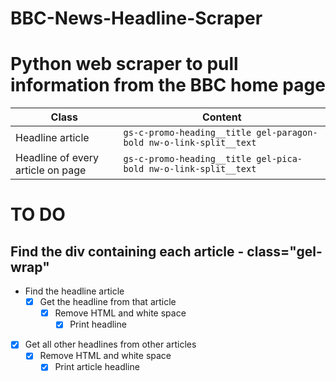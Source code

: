 # BBC-News-Headline-Scraper
# Python web scraper to pull information from the BBC home page


Class | Content
------|--------
Headline article | ```gs-c-promo-heading__title gel-paragon-bold nw-o-link-split__text```
Headline of every article on page | ```gs-c-promo-heading__title gel-pica-bold nw-o-link-split__text```


# TO DO
Find the div containing each article - class="gel-wrap" 
--------------------------------------------------------	
* Find the headline article
  -[x] Get the headline from that article
    -[x] Remove HTML and white space
      -[x] Print headline

-[x] Get all other headlines from other articles
  -[x] Remove HTML and white space
    -[x] Print article headline
